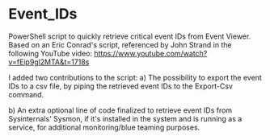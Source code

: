 # Event_IDs
PowerShell script to quickly retrieve critical event IDs from Event Viewer.
Based on an Eric Conrad's script, referenced by John Strand in the 
following YouTube video: https://www.youtube.com/watch?v=fEip9gl2MTA&t=1718s

I added two contributions to the script:
   a) The possibility to export the event IDs to a csv file, by piping the retrieved event IDs to the Export-Csv command.
   
   b) An extra optional line of code finalized to retrieve event IDs from Sysinternals' Sysmon, if it's installed in the system and is running as a service, for additional monitoring/blue teaming purposes.
